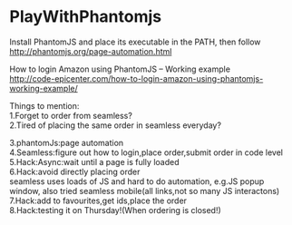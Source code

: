 # PlayWithPhantomjs

Install PhantomJS and place its executable in the PATH, then follow  
http://phantomjs.org/page-automation.html

How to login Amazon using PhantomJS – Working example  
http://code-epicenter.com/how-to-login-amazon-using-phantomjs-working-example/

Things to mention:  
1.Forget to order from seamless?  
2.Tired of placing the same order in seamless everyday?  
    
3.phantomJs:page automation  
4.Seamless:figure out how to login,place order,submit order in code level  
5.Hack:Async:wait until a page is fully loaded  
6.Hack:avoid directly placing order  
seamless uses loads of JS and hard to do automation, e.g.JS popup window, also tried seamless mobile(all links,not so many JS interactons)  
7.Hack:add to favourites,get ids,place the order  
8.Hack:testing it on Thursday!(When ordering is closed!)  

